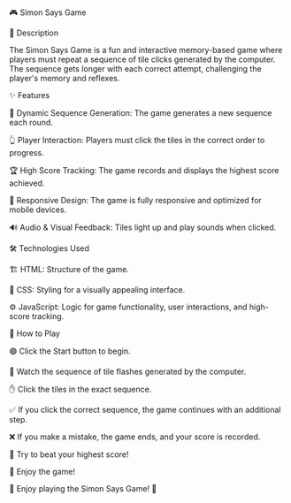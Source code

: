 🎮 Simon Says Game

📌 Description

The Simon Says Game is a fun and interactive memory-based game where players must repeat a sequence of tile clicks generated by the computer. The sequence gets longer with each correct attempt, challenging the player's memory and reflexes.

✨ Features

🎲 Dynamic Sequence Generation: The game generates a new sequence each round.

👆 Player Interaction: Players must click the tiles in the correct order to progress.

🏆 High Score Tracking: The game records and displays the highest score achieved.

📱 Responsive Design: The game is fully responsive and optimized for mobile devices.

🔊 Audio & Visual Feedback: Tiles light up and play sounds when clicked.

🛠 Technologies Used

🏗 HTML: Structure of the game.

🎨 CSS: Styling for a visually appealing interface.

⚙️ JavaScript: Logic for game functionality, user interactions, and high-score tracking.

🎯 How to Play

🟢 Click the Start button to begin.

👀 Watch the sequence of tile flashes generated by the computer.

✋ Click the tiles in the exact sequence.

✅ If you click the correct sequence, the game continues with an additional step.

❌ If you make a mistake, the game ends, and your score is recorded.

🏅 Try to beat your highest score!

🎉 Enjoy the game!

🎊 Enjoy playing the Simon Says Game! 🚀

